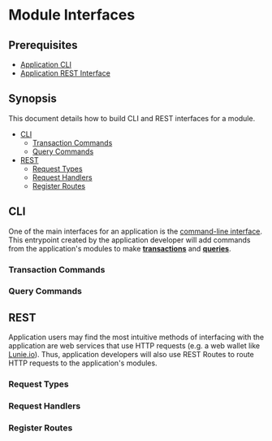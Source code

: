# Module Interfaces

## Prerequisites
* [Application CLI](.//interfaces/cli.md)
* [Application REST Interface](.//interfaces/cli.md)

## Synopsis

This document details how to build CLI and REST interfaces for a module.
- [CLI](#cli)
  + [Transaction Commands](#tx-commands)
  + [Query Commands](#query-commands)
- [REST](#rest)
  + [Request Types](#request-types)
  + [Request Handlers](#request-handlers)
  + [Register Routes](#register-routes)

## CLI

One of the main interfaces for an application is the [command-line interface](../interfaces/cli.md). This entrypoint created by the application developer will add commands from the application's modules to make [**transactions**](../core/transactions.md) and [**queries**]().  

### Transaction Commands 

### Query Commands

## REST

Application users may find the most intuitive methods of interfacing with the application are web services that use HTTP requests (e.g. a web wallet like [Lunie.io](lunie.io)). Thus, application developers will also use REST Routes to route HTTP requests to the application's modules.

### Request Types


### Request Handlers

### Register Routes

